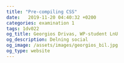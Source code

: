 ```yaml
---
title: "Pre-compiling CSS"
date:   2019-11-20 04:40:32 +0200
categories: examination 1
tags: 1dv022
og_title: Georgios Drivas, WP-student LnU
og_description: Delning social
og_image: /assets/images/georgios_bil.jpg
og_type: website
---
```


# 